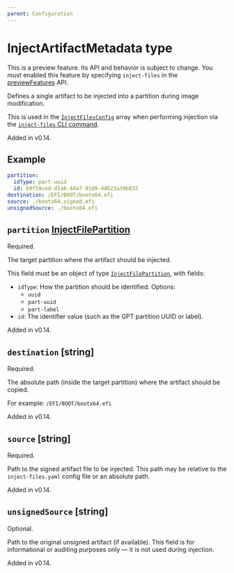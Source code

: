 ```yaml
---
parent: Configuration
---
```


# InjectArtifactMetadata type

This is a preview feature.
Its API and behavior is subject to change.
You must enabled this feature by specifying `inject-files` in the
[previewFeatures](./injectFilesConfig.md#previewfeatures-string) API.

Defines a single artifact to be injected into a partition during image modification.

This is used in the [`InjectFilesConfig`](./injectFilesConfig.md) array
when performing injection via the [`inject-files` CLI command](../cli/inject-files.md).

Added in v0.14.

## Example

```yaml
partition:
  idType: part-uuid
  id: b9f59ced-d1a6-44a7-91d9-4d623a39b032
destination: /EFI/BOOT/bootx64.efi
source: ./bootx64.signed.efi
unsignedSource: ./bootx64.efi
```

## `partition` [InjectFilePartition](./injectFilePartition.md)

Required.

The target partition where the artifact should be injected.

This field must be an object of type [`InjectFilePartition`](./injectFilePartition.md), with fields:

- `idType`: How the partition should be identified. Options:
  - `uuid`
  - `part-uuid`
  - `part-label`
- `id`: The identifier value (such as the GPT partition UUID or label).

Added in v0.14.

## `destination` [string]

Required.

The absolute path (inside the target partition) where the artifact should be copied.

For example: `/EFI/BOOT/bootx64.efi`

Added in v0.14.

## `source` [string]

Required.

Path to the signed artifact file to be injected. This path may be relative to the
`inject-files.yaml` config file or an absolute path.

Added in v0.14.

## `unsignedSource` [string]

Optional.

Path to the original unsigned artifact (if available). This field is for informational
or auditing purposes only — it is not used during injection.

Added in v0.14.
